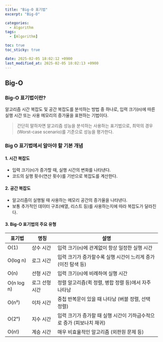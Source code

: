 ```yaml
---
title: "Big-O 표기법"
excerpt: "Big-O"

categories:
  - Algorithm
tags:
  - [Algorithm]

toc: true
toc_sticky: true

date: 2025-02-05 18:02:12 +0900
last_modified_at: 2025-02-05 18:02:13 +0900
---
```

## Big-O
### Big-O 표기법이란?
알고리즘 시간 복잡도 및 공간 복잡도를 분석하는 방법 중 하나로, 입력 크기(n)에 따른 실행 시간 또는 사용 메모리의 증가율을 표현하는 기법이다.
> 간단히 말하자면 알고리즘 성능을 분석하는 사용하는 표기법으로, 최악의 경우(Worst-case scenario)를 기준으로 성능을 평가한다.

### Big O 표기법에서 알아야 할 기본 개념

#### 1. **시간 복잡도**
  - 입력 크기(n)가 증가할 때, 실행 시간의 변화를 나타낸다.
  - 코드의 실행 횟수(연산 횟수)를 기반으로 복잡도를 계산한다.
#### 2. 공간 복잡도
  - 알고리즘이 실행될 때 사용하는 메모리 공간의 증가율을 나타낸다.
  - 보통 추가적인 데이터 구조(배열, 리스트 등)를 사용하는지에 따라 복잡도가 달라진다.
#### 3. Big-O 표기법의 주요 유형
|표기법	|명칭	|설명|
|---|-------|-------|
|O(1)|	상수 시간|	입력 크기(n)에 관계없이 항상 일정한 실행 시간
|O(log n)|	로그 시간|	입력 크기가 증가할수록 실행 시간이 느리게 증가 (이진 탐색 등)
|O(n)|	선형 시간|	입력 크기(n)에 비례하여 실행 시간| 증가 (반복문 1개)
|O(n log n)|	로그 선형 시간|	정렬 알고리즘(퀵 정렬, 병합 정렬 등)에서 자주 나타남
|O(n²)|	이차 시간|	중첩 반복문이 있을 때 나타남 (버블 정렬, 선택 정렬)
|O(2ⁿ)|	지수 시간|	입력 크기가 증가할 때 실행 시간이 기하급수적으로 증가 (피보나치 재귀)
|O(n!)|	계승 시간	|매우 비효율적인 알고리즘 (외판원 문제 등)